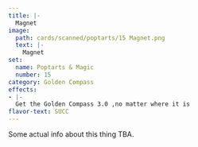 ```yaml
---
title: |-
  Magnet
image: 
  path: cards/scanned/poptarts/15 Magnet.png
  text: |-
    Magnet
set:
  name: Poptarts & Magic
  number: 15
category: Golden Compass
effects: 
- |-
  Get the Golden Compass 3.0 ,no matter where it is
flavor-text: SUCC
---
```

Some actual info about this thing TBA.
